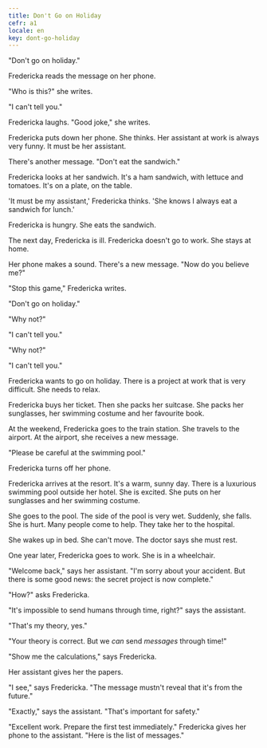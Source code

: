```yaml
---
title: Don't Go on Holiday
cefr: a1
locale: en
key: dont-go-holiday
---
```


"Don't go on holiday."

Fredericka reads the message on her phone.

"Who is this?" she writes.

"I can't tell you."

Fredericka laughs. "Good joke," she writes.

Fredericka puts down her phone. She thinks. Her assistant at work is always very funny. It must be her assistant.

There's another message. "Don't eat the sandwich."

Fredericka looks at her sandwich. It's a ham sandwich, with lettuce and tomatoes. It's on a plate, on the table.

'It must be my assistant,' Fredericka thinks. 'She knows I always eat a sandwich for lunch.'

Fredericka is hungry. She eats the sandwich.

The next day, Fredericka is ill. Fredericka doesn't go to work. She stays at home.

Her phone makes a sound. There's a new message. "Now do you believe me?"

"Stop this game," Fredericka writes.

"Don't go on holiday."

"Why not?"

"I can't tell you."

"Why not?"

"I can't tell you."

Fredericka wants to go on holiday. There is a project at work that is very difficult. She needs to relax.

Fredericka buys her ticket. Then she packs her suitcase. She packs her sunglasses, her swimming costume and her favourite book.

At the weekend, Fredericka goes to the train station. She travels to the airport. At the airport, she receives a new message.

"Please be careful at the swimming pool."

Fredericka turns off her phone.

Fredericka arrives at the resort. It's a warm, sunny day. There is a luxurious swimming pool outside her hotel. She is excited. She puts on her sunglasses and her swimming costume.

She goes to the pool. The side of the pool is very wet. Suddenly, she falls. She is hurt. Many people come to help. They take her to the hospital.

She wakes up in bed. She can't move. The doctor says she must rest.

One year later, Fredericka goes to work. She is in a wheelchair.

"Welcome back," says her assistant. "I'm sorry about your accident. But there is some good news: the secret project is now complete."

"How?" asks Fredericka.

"It's impossible to send humans through time, right?" says the assistant.

"That's my theory, yes."

"Your theory is correct. But we *can* send *messages* through time!"

"Show me the calculations," says Fredericka.

Her assistant gives her the papers.

"I see," says Fredericka. "The message mustn't reveal that it's from the future."

"Exactly," says the assistant. "That's important for safety."

"Excellent work. Prepare the first test immediately." Fredericka gives her phone to the assistant. "Here is the list of messages."